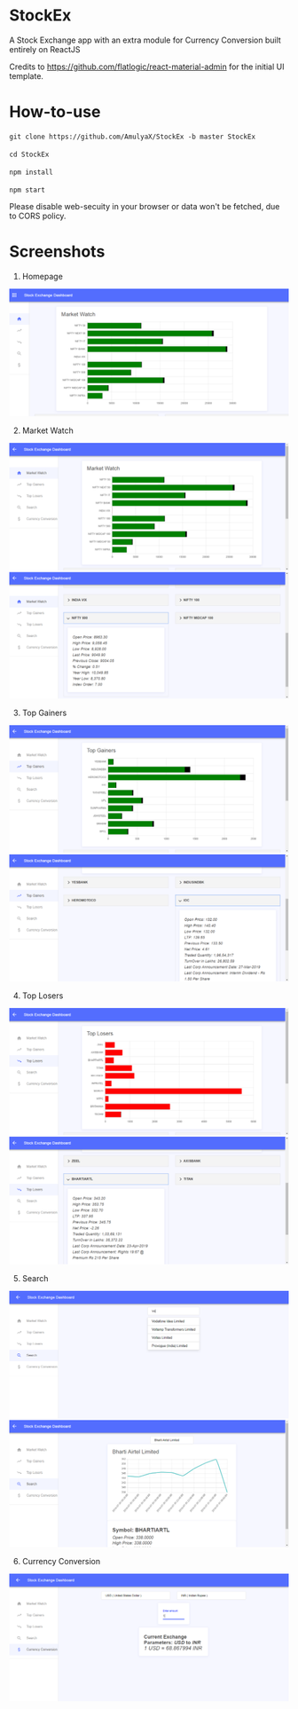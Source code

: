 # StockEx
A Stock Exchange app with an extra module for Currency Conversion built entirely on ReactJS

Credits to https://github.com/flatlogic/react-material-admin for the initial UI template.

# How-to-use
```
git clone https://github.com/AmulyaX/StockEx -b master StockEx

cd StockEx

npm install

npm start
```
Please disable web-secuity in your browser or data won't be fetched, due to CORS policy.

# Screenshots

1. Homepage

![ScreenShot](https://raw.githubusercontent.com/AmulyaX/StockEx/master/screenshots/homepage.PNG)

2. Market Watch

![ScreenShot](https://raw.githubusercontent.com/AmulyaX/StockEx/master/screenshots/MarketWatch.PNG)
![ScreenShot](https://raw.githubusercontent.com/AmulyaX/StockEx/master/screenshots/MarketWatch2.PNG)

3. Top Gainers

![ScreenShot](https://raw.githubusercontent.com/AmulyaX/StockEx/master/screenshots/TG.PNG)
![ScreenShot](https://raw.githubusercontent.com/AmulyaX/StockEx/master/screenshots/TG2.PNG)

4. Top Losers

![ScreenShot](https://raw.githubusercontent.com/AmulyaX/StockEx/master/screenshots/TL.PNG)
![ScreenShot](https://raw.githubusercontent.com/AmulyaX/StockEx/master/screenshots/TL2.PNG)

5. Search

![ScreenShot](https://raw.githubusercontent.com/AmulyaX/StockEx/master/screenshots/Search.PNG)
![ScreenShot](https://raw.githubusercontent.com/AmulyaX/StockEx/master/screenshots/Search2.PNG)

6. Currency Conversion

![ScreenShot](https://raw.githubusercontent.com/AmulyaX/StockEx/master/screenshots/CurrencyConversion.PNG)
